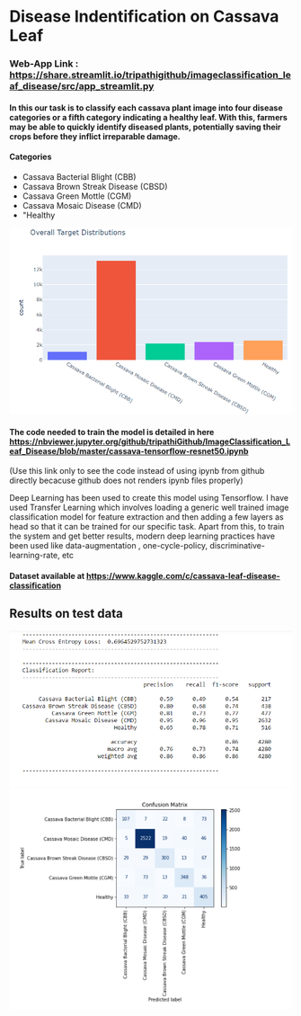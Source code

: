 # Disease Indentification on Cassava Leaf

### Web-App Link : https://share.streamlit.io/tripathigithub/imageclassification_leaf_disease/src/app_streamlit.py

#### In this our task is to classify each cassava plant image into four disease categories or a fifth category indicating a healthy leaf. With this, farmers may be able to quickly identify diseased plants, potentially saving their crops before they inflict irreparable damage.

#### Categories
- Cassava Bacterial Blight (CBB)
- Cassava Brown Streak Disease (CBSD)
- Cassava Green Mottle (CGM)
- Cassava Mosaic Disease (CMD)
- "Healthy

![image](https://github.com/amancrackpot/ImageClassification_Leaf_Disease/blob/master/Results/target_dist.png)

#### The code needed to train the model is detailed in here https://nbviewer.jupyter.org/github/tripathiGithub/ImageClassification_Leaf_Disease/blob/master/cassava-tensorflow-resnet50.ipynb
(Use this link only to see the code instead of using ipynb from github directly becacuse github does not renders ipynb files properly)


Deep Learning has been used to create this model using Tensorflow. I have used Transfer Learning which involves loading a generic well trained image classification model for feature extraction and then adding a few layers as head so that it can be trained for our specific task. Apart from this, to train the system and get better results, modern deep learning practices have been used like data-augmentation , one-cycle-policy, discriminative-learning-rate, etc

#### Dataset available at https://www.kaggle.com/c/cassava-leaf-disease-classification
## Results on test data
![image](https://github.com/amancrackpot/ImageClassification_Leaf_Disease/blob/master/Results/cr.png)
![image](https://github.com/amancrackpot/ImageClassification_Leaf_Disease/blob/master/Results/cm.png)
